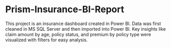 # Prism-Insurance-BI-Report
This project is an insurance dashboard created in Power BI. Data was first cleaned in MS SQL Server and then imported into Power BI. Key insights like claim amount by age, policy status, and premium by policy type were visualized with filters for easy analysis.
